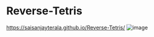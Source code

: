 # Reverse-Tetris
https://saisanjayterala.github.io/Reverse-Tetris/
![image](https://github.com/user-attachments/assets/8d7da453-b9e6-4ae2-b236-b449e8219cc0)
